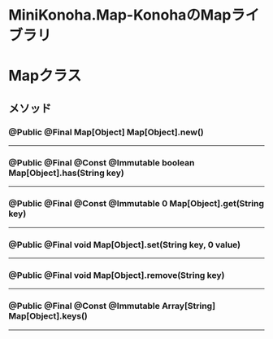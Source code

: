 MiniKonoha.Map-KonohaのMapライブラリ
====================

# Mapクラス
## メソッド

### @Public @Final Map[Object] Map[Object].new()

---

### @Public @Final @Const @Immutable boolean Map[Object].has(String key)

---

### @Public @Final @Const @Immutable 0 Map[Object].get(String key)

---

### @Public @Final void Map[Object].set(String key, 0 value)

---

### @Public @Final void Map[Object].remove(String key)

---

### @Public @Final @Const @Immutable Array[String] Map[Object].keys()

---

